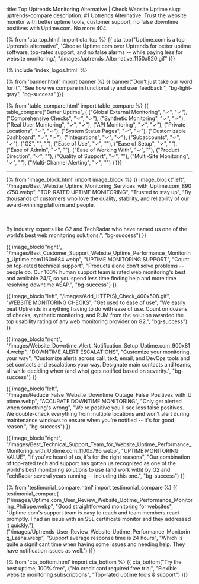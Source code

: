 title: Top Uptrends Monitoring Alternative | Check Website Uptime
slug: uptrends-compare
description: #1 Uptrends Alternative: Trust the website monitor with better uptime tools, customer support, no false downtime positives with Uptime.com. No more 404.

{% from 'cta_top.html' import cta_top %} 
{{ cta_top("Uptime.com is a top Uptrends alternative",
  'Choose Uptime.com over Uptrends for better uptime software, top-rated support, and no false alarms -- while paying less for website monitoring.',
  "/images/uptrends_Alternative_1150x920.gif"
)}}


 <div class="container bg-white my-5">
  {% include 'index_logos.html' %}
 </div>


{% from 'banner.html' import banner %} 
{{ banner("<span class='text-success'>Don't just take our word for it</span>",
  "See how we compare in functionality and user feedback.",
  "bg-light-gray",
  "bg-success"
)}}

{% from 'table_compare.html' import table_compare %} 
  {{ table_compare("Better Uptime",
    (
      ("Global External Monitoring", "✓", "✓"),
      ("Comprehensive Checks", "✓", "✓"),
      ("Synthetic Monitoring", "✓", "✓"),
      ("Real User Monitoring", "✓", "✓"),
      ("API Monitoring", "✓", "✓"),
      ("Private Locations", "✓", "✓"),
      ("System Status Pages", "✓", "✓"),
      ("Customizable Dashboard", "✓", "✓"),
      ("Integrations", "✓", "✓"),
      ("Subaccounts", "✓", "✓"),
      ("G2", "", ""),
      ("Ease of Use", "✓", ""),
      ("Ease of Setup", "✓", ""),
      ("Ease of Admin", "✓", ""),
      ("Ease of Working With", "✓", ""),
      ("Product Direction", "✓", ""),
      ("Quality of Support", "✓", ""),
      ("Multi-Site Monitoring", "✓", ""),
      ("Multi-Channel Alerting", "✓", "")
    )
  )}}
  <hr class="mt-5 bg-success">
</div>


{% from 'image_block.html' import image_block %}
{{ image_block("left", "/images/Best_Website_Uptime_Monitoring_Services_with_Uptime.com_890x750.webp",
"TOP-RATED UPTIME MONITORING",
"Trusted to stay up",
"By thousands of customers who love the quality, stability, and reliability of our award-winning platform and people.

<br/><br/>By industry experts like G2 and TechRadar who have named us one of the world’s best web monitoring solutions.",
"bg-success") }}

{{ image_block("right", "/images/Best_Customer_Support_Website_Uptime_Performance_Monitoring_Uptime.com1160x684.webp",
"UPTIME MONITORING SUPPORT",
"Count on top-rated technical support",
"Products alone don't solve problems -- people do. Our 100% human support team is rated web monitoring's best and available 24/7, so you spend less time finding help and more time resolving downtime ASAP.",
"bg-success") }}

{{ image_block("left", "/images/Add_HTTP(S)_Check_400x508.gif",
"WEBSITE MONITORING CHECKS",
"Get used to ease of use",
"We easily beat Uptrends in anything having to do with ease of use. Count on dozens of checks, synthetic monitoring, and RUM from the solution awarded the top usability rating of any web monitoring provider on G2.",
"bg-success") }}

{{ image_block("right", "/images/Website_Downtime_Alert_Notification_Setup_Uptime.com_900x814.webp",
"DOWNTIME ALERT ESCALATIONS",
"Customize your monitoring, your way",
"Customize alerts across call, text, email, and DevOps tools and set contacts and escalations your way. Designate main contacts and teams, all while deciding when (and who) gets notified based on severity.",
"bg-success") }}

{{ image_block("left", "/images/Reduce_False_Website_Downtime_Outage_False_Positives_with_Uptime.webp",
"ACCURATE DOWNTIME MONITORING",
"Only get alerted when something's wrong",
"We're positive you'll see less false positives. We double-check everything from multiple locations and won’t alert during maintenance windows to ensure when you’re notified -- it's for good reason.",
"bg-success") }}

{{ image_block("right", "/images/Best_Technical_Support_Team_for_Website_Uptime_Performance_Monitoring_with_Uptime.com_1100x796.webp",
"UPTIME MONITORING VALUE",
"If you've heard of us, it's for the right reasons",
"Our combination of top-rated tech and support has gotten us recognized as one of the world's best monitoring solutions to use (and work with) by G2 and TechRadar several years running -- including this one.",
"bg-success") }}


{% from 'testimonial_compare.html' import testimonial_compare %}
{{ testimonial_compare(
  ("/images/Uptime.com_User_Review_Website_Uptime_Performance_Monitoring_Philippe.webp",
  "Good straightforward monitoring for websites",
  "Uptime.com's support team is easy to reach and team members react promptly. I had an issue with an SSL certificate monitor and they addressed it quickly."),
  ("/images/Uptrends_User_Review_Website_Uptime_Performance_Monitoring_Lasha.webp",
  "Support average response time is 24 hours",
  "Which is quite a significant time when having some issues and needing help. They have notification issues as well.")
  )}}


{% from 'cta_bottom.html' import cta_bottom %} 
{{ cta_bottom("Try the best uptime, 100% free",
  ("No credit card required free trial", 
  "Flexible website monitoring subscriptions",
  "Top-rated uptime tools & support")
  )}}

